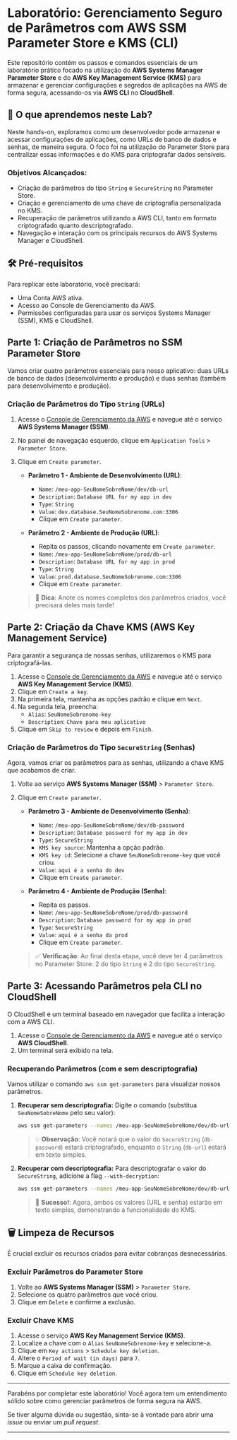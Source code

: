 # Laboratório: Gerenciamento Seguro de Parâmetros com AWS SSM Parameter Store e KMS (CLI)

Este repositório contém os passos e comandos essenciais de um laboratório prático focado na utilização do **AWS Systems Manager Parameter Store** e do **AWS Key Management Service (KMS)** para armazenar e gerenciar configurações e segredos de aplicações na AWS de forma segura, acessando-os via **AWS CLI** no **CloudShell**.

## 🚀 O que aprendemos neste Lab?

Neste hands-on, exploramos como um desenvolvedor pode armazenar e acessar configurações de aplicações, como URLs de banco de dados e senhas, de maneira segura. O foco foi na utilização do Parameter Store para centralizar essas informações e do KMS para criptografar dados sensíveis. 

### Objetivos Alcançados:

* Criação de parâmetros do tipo `String` e `SecureString` no Parameter Store. 
* Criação e gerenciamento de uma chave de criptografia personalizada no KMS. 
* Recuperação de parâmetros utilizando a AWS CLI, tanto em formato criptografado quanto descriptografado. 
* Navegação e interação com os principais recursos do AWS Systems Manager e CloudShell. 

## 🛠️ Pré-requisitos

Para replicar este laboratório, você precisará:

* Uma Conta AWS ativa. 
* Acesso ao Console de Gerenciamento da AWS. 
* Permissões configuradas para usar os serviços Systems Manager (SSM), KMS e CloudShell. 

## Parte 1: Criação de Parâmetros no SSM Parameter Store

Vamos criar quatro parâmetros essenciais para nosso aplicativo: duas URLs de banco de dados (desenvolvimento e produção) e duas senhas (também para desenvolvimento e produção).

### Criação de Parâmetros do Tipo `String` (URLs)

1.  Acesse o [Console de Gerenciamento da AWS](https://aws.amazon.com/console/) e navegue até o serviço **AWS Systems Manager (SSM)**. 
2.  No painel de navegação esquerdo, clique em `Application Tools` > `Parameter Store`. 
3.  Clique em `Create parameter`. 

    * **Parâmetro 1 - Ambiente de Desenvolvimento (URL)**:
        * `Name`: `/meu-app-SeuNomeSobreNome/dev/db-url` 
        * `Description`: `Database URL for my app in dev` 
        * `Type`: `String` 
        * `Value`: `dev.database.SeuNomeSobrenome.com:3306` 
        * Clique em `Create parameter`. 

    * **Parâmetro 2 - Ambiente de Produção (URL)**:
        * Repita os passos, clicando novamente em `Create parameter`. 
        * `Name`: `/meu-app-SeuNomeSobreNome/prod/db-url` 
        * `Description`: `Database URL for my app in prod` 
        * `Type`: `String` 
        * `Value`: `prod.database.SeuNomeSobrenome.com:3306` 
        * Clique em `Create parameter`. 

    > 📝 **Dica**: Anote os nomes completos dos parâmetros criados, você precisará deles mais tarde! 

## Parte 2: Criação da Chave KMS (AWS Key Management Service)

Para garantir a segurança de nossas senhas, utilizaremos o KMS para criptografá-las.

1.  Acesse o [Console de Gerenciamento da AWS](https://aws.amazon.com/console/) e navegue até o serviço **AWS Key Management Service (KMS)**. 
2.  Clique em `Create a key`. 
3.  Na primeira tela, mantenha as opções padrão e clique em `Next`. 
4.  Na segunda tela, preencha:
    * `Alias`: `SeuNomeSobrenome-key` 
    * `Description`: `Chave para meu aplicativo` 
5.  Clique em `Skip to review` e depois em `Finish`. 

### Criação de Parâmetros do Tipo `SecureString` (Senhas)

Agora, vamos criar os parâmetros para as senhas, utilizando a chave KMS que acabamos de criar.

1.  Volte ao serviço **AWS Systems Manager (SSM)** > `Parameter Store`. 
2.  Clique em `Create parameter`. 

    * **Parâmetro 3 - Ambiente de Desenvolvimento (Senha)**:
        * `Name`: `/meu-app-SeuNomeSobreNome/dev/db-password` 
        * `Description`: `Database password for my app in dev` 
        * `Type`: `SecureString` 
        * `KMS key source`: Mantenha a opção padrão. 
        * `KMS key id`: Selecione a chave `SeuNomeSobrenome-key` que você criou. 
        * `Value`: `aqui é a senha do dev` 
        * Clique em `Create parameter`. 

    * **Parâmetro 4 - Ambiente de Produção (Senha)**:
        * Repita os passos.
        * `Name`: `/meu-app-SeuNomeSobreNome/prod/db-password` 
        * `Description`: `Database password for my app in prod` 
        * `Type`: `SecureString` 
        * `Value`: `aqui é a senha da prod` 
        * Clique em `Create parameter`. 

    > ✅ **Verificação**: Ao final desta etapa, você deve ter 4 parâmetros no Parameter Store: 2 do tipo `String` e 2 do tipo `SecureString`. 

## Parte 3: Acessando Parâmetros pela CLI no CloudShell

O CloudShell é um terminal baseado em navegador que facilita a interação com a AWS CLI.

1.  Acesse o [Console de Gerenciamento da AWS](https://aws.amazon.com/console/) e navegue até o serviço **AWS CloudShell**. 
2.  Um terminal será exibido na tela. 

### Recuperando Parâmetros (com e sem descriptografia)

Vamos utilizar o comando `aws ssm get-parameters` para visualizar nossos parâmetros.

1.  **Recuperar sem descriptografia:**
    Digite o comando (substitua `SeuNomeSobreNome` pelo seu valor):
    ```bash
    aws ssm get-parameters --names /meu-app-SeuNomeSobreNome/dev/db-url /meu-app-SeuNomeSobreNome/dev/db-password
    ```
    > 💡 **Observação**: Você notará que o valor do `SecureString` (`db-password`) estará criptografado, enquanto o `String` (`db-url`) estará em texto simples. 

2.  **Recuperar com descriptografia:**
    Para descriptografar o valor do `SecureString`, adicione a flag `--with-decryption`:
    ```bash
    aws ssm get-parameters --names /meu-app-SeuNomeSobreNome/dev/db-url /meu-app-SeuNomeSobreNome/dev/db-password --with-decryption
    ```
    > 🎉 **Sucesso!**: Agora, ambos os valores (URL e senha) estarão em texto simples, demonstrando a funcionalidade do KMS. 

## 🗑️ Limpeza de Recursos

É crucial excluir os recursos criados para evitar cobranças desnecessárias. 

### Excluir Parâmetros do Parameter Store

1.  Volte ao **AWS Systems Manager (SSM)** > `Parameter Store`. 
2.  Selecione os quatro parâmetros que você criou. 
3.  Clique em `Delete` e confirme a exclusão. 

### Excluir Chave KMS

1.  Acesse o serviço **AWS Key Management Service (KMS)**. 
2.  Localize a chave com o `Alias` `SeuNomeSobrenome-key` e selecione-a. 
3.  Clique em `Key actions` > `Schedule key deletion`. 
4.  Altere o `Period of wait (in days)` para `7`. 
5.  Marque a caixa de confirmação. 
6.  Clique em `Schedule key deletion`. 

---

Parabéns por completar este laboratório! Você agora tem um entendimento sólido sobre como gerenciar parâmetros de forma segura na AWS.

Se tiver alguma dúvida ou sugestão, sinta-se à vontade para abrir uma *issue* ou enviar um *pull request*.

---